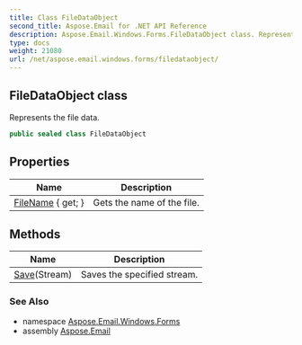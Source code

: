 ```yaml
---
title: Class FileDataObject
second_title: Aspose.Email for .NET API Reference
description: Aspose.Email.Windows.Forms.FileDataObject class. Represents the file data
type: docs
weight: 21080
url: /net/aspose.email.windows.forms/filedataobject/
---
```

## FileDataObject class

Represents the file data.

```csharp
public sealed class FileDataObject
```

## Properties

| Name | Description |
| --- | --- |
| [FileName](../../aspose.email.windows.forms/filedataobject/filename/) { get; } | Gets the name of the file. |

## Methods

| Name | Description |
| --- | --- |
| [Save](../../aspose.email.windows.forms/filedataobject/save/)(Stream) | Saves the specified stream. |

### See Also

* namespace [Aspose.Email.Windows.Forms](../../aspose.email.windows.forms/)
* assembly [Aspose.Email](../../)


